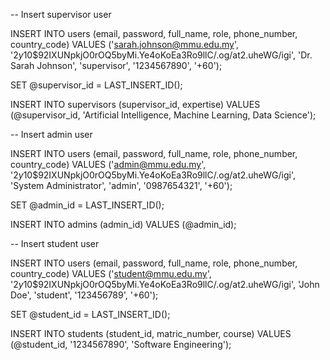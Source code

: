 -- Insert supervisor user

INSERT INTO users (email, password, full_name, role, phone_number, country_code)
VALUES ('sarah.johnson@mmu.edu.my', '$2y$10$92IXUNpkjO0rOQ5byMi.Ye4oKoEa3Ro9llC/.og/at2.uheWG/igi', 'Dr. Sarah Johnson', 'supervisor', '1234567890', '+60');

SET @supervisor_id = LAST_INSERT_ID();

INSERT INTO supervisors (supervisor_id, expertise)
VALUES (@supervisor_id, 'Artificial Intelligence, Machine Learning, Data Science');

-- Insert admin user

INSERT INTO users (email, password, full_name, role, phone_number, country_code)
VALUES ('admin@mmu.edu.my', '$2y$10$92IXUNpkjO0rOQ5byMi.Ye4oKoEa3Ro9llC/.og/at2.uheWG/igi', 'System Administrator', 'admin', '0987654321', '+60');

SET @admin_id = LAST_INSERT_ID();

INSERT INTO admins (admin_id)
VALUES (@admin_id);

-- Insert student user

INSERT INTO users (email, password, full_name, role, phone_number, country_code)
VALUES ('student@mmu.edu.my', '$2y$10$92IXUNpkjO0rOQ5byMi.Ye4oKoEa3Ro9llC/.og/at2.uheWG/igi', 'John Doe', 'student', '123456789', '+60');

SET @student_id = LAST_INSERT_ID();

INSERT INTO students (student_id, matric_number, course)
VALUES (@student_id, '1234567890', 'Software Engineering');
